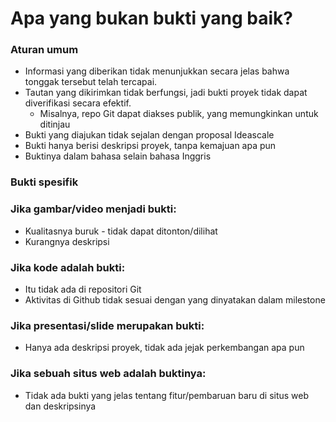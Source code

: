 # **Apa yang bukan bukti yang baik?**

### Aturan umum

- Informasi yang diberikan tidak menunjukkan secara jelas bahwa tonggak tersebut telah tercapai.
- Tautan yang dikirimkan tidak berfungsi, jadi bukti proyek tidak dapat diverifikasi secara efektif.
    - Misalnya, repo Git dapat diakses publik, yang memungkinkan untuk ditinjau
- Bukti yang diajukan tidak sejalan dengan proposal Ideascale
- Bukti hanya berisi deskripsi proyek, tanpa kemajuan apa pun
- Buktinya dalam bahasa selain bahasa Inggris

### Bukti spesifik

### Jika gambar/video menjadi bukti:

- Kualitasnya buruk - tidak dapat ditonton/dilihat
- Kurangnya deskripsi

### Jika kode adalah bukti:

- Itu tidak ada di repositori Git
- Aktivitas di Github tidak sesuai dengan yang dinyatakan dalam milestone

### Jika presentasi/slide merupakan bukti:

- Hanya ada deskripsi proyek, tidak ada jejak perkembangan apa pun

### Jika sebuah situs web adalah buktinya:

- Tidak ada bukti yang jelas tentang fitur/pembaruan baru di situs web dan deskripsinya
